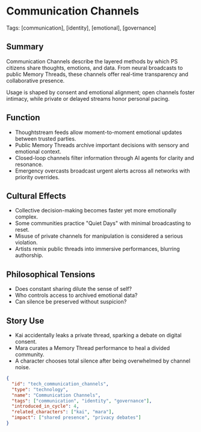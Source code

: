 # Communication Channels
Tags: [communication], [identity], [emotional], [governance]

## Summary
Communication Channels describe the layered methods by which PS citizens share thoughts, emotions, and data. From neural broadcasts to public Memory Threads, these channels offer real-time transparency and collaborative presence.

Usage is shaped by consent and emotional alignment; open channels foster intimacy, while private or delayed streams honor personal pacing.

## Function
- Thoughtstream feeds allow moment-to-moment emotional updates between trusted parties.
- Public Memory Threads archive important decisions with sensory and emotional context.
- Closed-loop channels filter information through AI agents for clarity and resonance.
- Emergency overcasts broadcast urgent alerts across all networks with priority overrides.

## Cultural Effects
- Collective decision-making becomes faster yet more emotionally complex.
- Some communities practice "Quiet Days" with minimal broadcasting to reset.
- Misuse of private channels for manipulation is considered a serious violation.
- Artists remix public threads into immersive performances, blurring authorship.

## Philosophical Tensions
- Does constant sharing dilute the sense of self?
- Who controls access to archived emotional data?
- Can silence be preserved without suspicion?

## Story Use
- Kai accidentally leaks a private thread, sparking a debate on digital consent.
- Mara curates a Memory Thread performance to heal a divided community.
- A character chooses total silence after being overwhelmed by channel noise.

```json
{
  "id": "tech_communication_channels",
  "type": "technology",
  "name": "Communication Channels",
  "tags": ["communication", "identity", "governance"],
  "introduced_in_cycle": 4,
  "related_characters": ["kai", "mara"],
  "impact": ["shared presence", "privacy debates"]
}
```
